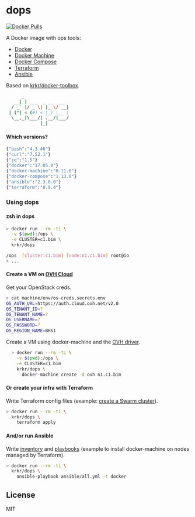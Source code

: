 # dops

[![Docker Pulls](https://img.shields.io/docker/pulls/krkr/dops.svg)](https://hub.docker.com/r/krkr/dops/)

A Docker image with ops tools:
  - [Docker](https://docs.docker.com)
  - [Docker Machine](https://docs.docker.com/machine/)
  - [Docker Compose](https://docs.docker.com/compose/)
  - [Terraform](https://terraform.io/docs/)
  - [Ansible](https://docs.ansible.com/ansible/)

Based on [krkr/docker-toolbox](https://github.com/thbkrkr/docker-toolbox).

```sh
      _
   __| | ___  _ __  ___
  / _` |/ _ \| |_ \/ __|
 | (°| < (#) < |_) \__ \
  \__,_|\___/| .__/|___/
             |_|

```

#### Which versions?

```sh
{"bash":"4.3.46"}
{"curl":"7.52.1"}
{"jq":"1.5"}
{"docker":"17.05.0"}
{"docker-machine":"0.11.0"}
{"docker-compose":"1.13.0"}
{"ansible":"2.3.0.0"}
{"terraform":"0.9.4"}
```

### Using dops

#### zsh in dops

```sh
> docker run --rm -ti \
  -v $(pwd):/ops \
  -e CLUSTER=c1.bim \
  krkr/dops

/ops  [cluster:c1.bim] [node:n1.c1.bim] root@io
> ...
```

#### Create a VM on [OVH Cloud](https://www.ovh.com/fr/vps/vps-ssd.xml)

Get your OpenStack creds.

```sh
> cat machine/env/os-creds.secrets.env
OS_AUTH_URL=https://auth.cloud.ovh.net/v2.0
OS_TENANT_ID=?
OS_TENANT_NAME=?
OS_USERNAME=?
OS_PASSWORD=?
OS_REGION_NAME=BHS1
```

Create a VM using docker-machine and the [OVH driver](https://github.com/yadutaf/docker-machine-driver-ovh).

```sh
  > docker run --rm -ti \
    -v $(pwd):/ops \
    -e CLUSTER=c1.bim
    krkr/dops \
      docker-machine create -d ovh n1.c1.bim
```

#### Or create your infra with Terraform

Write Terraform config files (example: [create a Swarm cluster](https://github.com/thbkrkr/swarm-up/blob/master/machines/bim/swarm.tf)).

```sh
> docker run --rm -ti \
  krkr/dops \
    terraform apply
```

#### And/or run Ansible

Write [inventory](https://github.com/thbkrkr/swarm-up/blob/master/ansible/inventory/bim/machines.sh) and [playbooks](https://github.com/thbkrkr/swarm-up/blob/master/ansible%2Fplaybooks%2Fswarm.yml) (example to install docker-machine on nodes managed by Terraform).

```sh
> docker run --rm -ti \
  krkr/dops \
    ansible-playbook ansible/all.yml -t docker
```

## License

MIT
